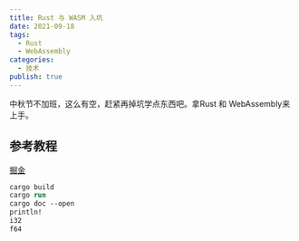 ```yaml
---
title: Rust 与 WASM 入坑
date: 2021-09-18
tags:
  - Rust
  - WebAssembly
categories:
  - 技术
publish: true
---
```


中秋节不加班，这么有空，赶紧再掉坑学点东西吧。拿Rust 和 WebAssembly来上手。

<!-- more -->

## 参考教程

[掘金](https://juejin.cn/post/6844904081555718158)


```ps
cargo build
cargo run
cargo doc --open
println!
i32
f64
```